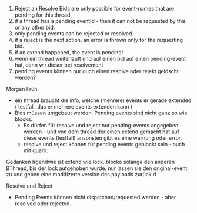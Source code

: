 


1. Reject an Resolve Bids are only possible for event-names that are pending for this thread.
2. if a thread has a pending eventId - then it can not be requested by this or any other bid.
3. only pending events can be rejected or resolved.
3. if a reject is the next action, an error is thrown only for the requesting bid.
4. if an extend happened, the event is pending!
9. wenn ein thread weiterläuft und auf einen bid auf einen pending-event hat, dann wir dieser bei resolvement 
10. pending events können nur duch einen resolve oder rejekt gelöscht werden?




Morgen Früh
- ein thread braucht die info, welche (mehrere) events er gerade extended     ( testfall, das er mehrere events extenden kann )
- Bids müssen umgebaut werden. Pending events sind nicht ganz so wie blocks. 
    - Es dürfen für resolve und reject nur pending-events angegeben werden - und von dem thread der einen extend gemacht hat auf diese events (testfall)
      ansonsten gibt es eine warnung oder error.
    - resolve und reject können für pending events geblockt sein - auch mit guard.


Gedanken
Irgendwie ist extend wie lock. 
blocke solange den anderen BThread, bis der lock aufgehoben wurde.
nur lassen sie den original-event zu und geben eine modifizerte version des payloads zurück.d


Resolve und Reject
- Pending Events können nicht dispatched/requested werden - aber resolved oder rejected.
